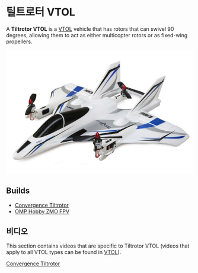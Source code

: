# 틸트로터 VTOL

A **Tiltrotor VTOL** is a [VTOL](../frames_vtol/index.md) vehicle that has rotors that can swivel 90 degrees, allowing them to act as either multicopter rotors or as fixed-wing propellers.

![Horizon Hobby E-flite Convergence](../../assets/airframes/vtol/eflite_convergence_pixfalcon/hero.jpg)

## Builds

- [Convergence Tiltrotor](../frames_vtol/vtol_tiltrotor_eflite_convergence_pixfalcon.md)
- [OMP Hobby ZMO FPV](../frames_vtol/vtol_tiltrotor_omp_hobby_zmo_fpv.md)

## 비디오

This section contains videos that are specific to Tiltrotor VTOL (videos that apply to all VTOL types can be found in [VTOL](../frames_vtol/index.md)).

[Convergence Tiltrotor](../frames_vtol/vtol_tiltrotor_eflite_convergence_pixfalcon.md)

<lite-youtube videoid="E61P2f2WPNU" title="E-flite Convergence Autonomous Mission Flight"/>
